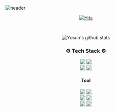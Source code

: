 <!--
**yusun31/yusun31** is a ✨ _special_ ✨ repository because its `README.md` (this file) appears on your GitHub profile.

Here are some ideas to get you started:

- 🔭 I’m currently working on ...
- 🌱 I’m currently learning ...
- 👯 I’m looking to collaborate on ...
- 🤔 I’m looking for help with ...
- 💬 Ask me about ...
- 📫 How to reach me: ...
- 😄 Pronouns: ...
- ⚡ Fun fact: ...
-->


![header](https://capsule-render.vercel.app/api?type=transparent&height=100&section=header&text=Hello!%20I'm%20Yusun.&fontSize=45&fontColor=00008B&animation=fadeIn)

<div align="center">
  
[![Hits](https://hits.seeyoufarm.com/api/count/incr/badge.svg?url=https%3A%2F%2Fgithub.com%2FYusun&count_bg=%233178C6&title_bg=%23F4F6FF&icon=&icon_color=%23E7E7E7&title=%F0%9F%91%80&edge_flat=false)](https://hits.seeyoufarm.com)
  
  <br />
  
![Yusun's github stats](https://github-readme-stats.vercel.app/api?username=yusun31&show_icons=true&theme=tokyonight)

  
    
  ### ⚙ Tech Stack ⚙ 
  
  <div>
      <img src="https://img.shields.io/badge/C++-00599C?style=fla-square&logo=cplusplus&logoColor=white"/></a> 
      <img src="https://img.shields.io/badge/Python-3776AB?style=flat-square&logo=Python&logoColor=white"/></a> <br />
   <img src="https://img.shields.io/badge/Java-007396?style=flat-square&logo=Java&logoColor=white"/></a> 
         <img src="https://img.shields.io/badge/JavaScript-F7DF1E?style=flat-square&logo=JavaScript&logoColor=black"/></a> <br />
  </div>
  
  #### Tool
  
  <div>
    <img src="https://img.shields.io/badge/Django-092E20?style=flat-square&logo=Django&logoColor=white" /> </a>
    <img src="https://img.shields.io/badge/Docker-2496ED?style=flat-square&logo=Docker&logoColor=white"/> </a> <br />
    <img src="https://img.shields.io/badge/Kubernetes-326CE5?style=flat-square&logo=Kubernetes&logoColor=white"/> </a>
    <img src="https://img.shields.io/badge/AWS-232F3E?style=flat-square&logo=AWS&logoColor=white" /><br />
    <img src="https://img.shields.io/badge/SpringBoot-6DB33F?style=flat-square&logo=SpringBoot&logoColor=white" /> </a> 
    <img src="https://img.shields.io/badge/React-61DAFB?style=flat-square&logo=React&logoColor=white"/></a>  <br />
  </div>
  
  
  
  </div>
  
  
